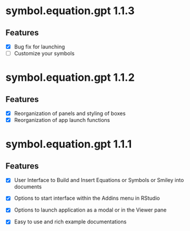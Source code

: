 # symbol.equation.gpt 1.1.3

## Features

 - [x] Bug fix for launching
 - [ ] Customize your symbols
 
# symbol.equation.gpt 1.1.2

## Features

 - [x] Reorganization of panels and styling of boxes
 - [x] Reorganization of app launch functions
 
# symbol.equation.gpt 1.1.1

## Features

 - [x] User Interface to Build and Insert Equations or Symbols or Smiley into documents
 - [x] Options to start interface within the Addins menu in RStudio
 - [x] Options to launch application as a modal or in the Viewer pane
 - [x] Easy to use and rich example documentations

